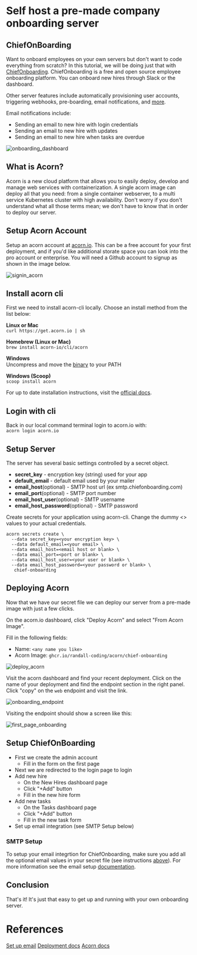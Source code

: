 # Self host a pre-made company onboarding server

## ChiefOnBoarding
Want to onboard employees on your own servers but don't want to code everything from scratch?  In this tutorial, we will be doing just that with [ChiefOnboarding](https://chiefonboarding.com).  ChiefOnboarding is a free and open source employee onboarding platform. You can onboard new hires through Slack or the dashboard.

Other server features include automatically provisioning user accounts, triggering webhooks, pre-boarding, email notifications, and [more](https://github.com/chiefonboarding/ChiefOnboarding#features).

Email notifications include: 
  - Sending an email to new hire with login credentials
  - Sending an email to new hire with updates
  - Sending an email to new hire when tasks are overdue

![onboarding_dashboard](https://github.com/randall-coding/ChiefOnboarding/assets/39175191/187dba13-b641-4cfd-9440-fd56944de9be)

## What is Acorn? 
Acorn is a new cloud platform that allows you to easily deploy, develop and manage web services with containerization.  A single acorn image can deploy all that you need: from a single container webserver, to a multi service Kubernetes cluster with high availability.  Don't worry if you don't understand what all those terms mean; we don't have to know that in order to deploy our server.

## Setup Acorn Account
Setup an acorn account at [acorn.io](https://acorn.io).  This can be a free account for your first deployment, and if you'd like additional storate space you can look into the pro account or enterprise.  You will need a Github account to signup as shown in the image below.

![signin_acorn](https://github.com/randall-coding/opensupports-docker/assets/39175191/d46815fb-d2d5-42cd-b93d-41ca541a63bd)

## Install acorn cli 
First we need to install acorn-cli locally.  Choose an install method from the list below:

**Linux or Mac** <br>
`curl https://get.acorn.io | sh`

**Homebrew (Linux or Mac)** <br>
`brew install acorn-io/cli/acorn`

**Windows** <br> 
Uncompress and move the [binary](https://cdn.acrn.io/cli/default_windows_amd64_v1/acorn.exe) to your PATH

**Windows (Scoop)** <br>
`scoop install acorn`

For up to date installation instructions, visit the [official docs](https://runtime-docs.acorn.io/installation/installing).

## Login with cli
Back in our local command terminal login to acorn.io with: <br>
`acorn login acorn.io` 

## Setup Server
The server has several basic settings controlled by a secret object.  
 * **secret_key** - encryption key (string) used for your app
 * **default_email** - default email used by your mailer
 * **email_host**(optional) - SMTP host url (ex smtp.chiefonboarding.com) 
 * **email_port**(optional) - SMTP port number 
 * **email_host_user**(optional) - SMTP username 
 * **email_host_password**(optional) - SMTP password 

Create secrets for your application using acorn-cli.  Change the dummy <> values to your actual credentials.
```
acorn secrets create \
  --data secret_key=<your encryption key> \
  --data default_email=<your email> \
  --data email_host=<email host or blank> \
  --data email_port=<port or blank> \
  --data email_host_user=<your user or blank> \
  --data email_host_password=<your password or blank> \
   chief-onboarding
```

## Deploying Acorn
Now that we have our secret file we can deploy our server from a pre-made image with just a few clicks.

On the acorn.io dashboard, click "Deploy Acorn" and select "From Acorn Image".

Fill in the following fields:

- Name: `<any name you like>`
- Acorn Image: `ghcr.io/randall-coding/acorn/chief-onboarding`

![deploy_acorn](https://github.com/randall-coding/ChiefOnboarding/assets/39175191/822ad8ba-574a-4aea-86e3-33ab94a63d4d)

Visit the acorn dashboard and find your recent deployment.  Click on the name of your deployment and find the endpoint section in the right panel.  Click "copy" on the `web` endpoint and visit the link.

![onboarding_endpoint](https://github.com/randall-coding/ChiefOnboarding/assets/39175191/d073913d-a77f-4a48-9d9a-f89c8f80a129)

Visiting the endpoint should show a screen like this:

![first_page_onboarding](https://github.com/randall-coding/ChiefOnboarding/assets/39175191/53379149-8f8f-4ce0-873e-7e7e9a8d19d5)

## Setup ChiefOnBoarding
- First we create the admin account
  -  Fill in the form on the first page
- Next we are redirected to the login page to login
- Add new hire
  - On the New Hires dashboard page
  - Click "+Add" button
  - Fill in the new hire form
- Add new tasks
  - On the Tasks dashboard page
  - Click "+Add" button
  - Fill in the new task form
- Set up email integration (see SMTP Setup below)

### SMTP Setup
To setup your email integrtion for ChiefOnboarding, make sure you add all the optional email values in your secret file (see instructions [above](/tutorial.md#setup-server)).  For more information see the email setup [documentation](https://github.com/chiefonboarding/ChiefOnboarding/blob/master/docs/Deployment.md#email).

## Conclusion
That's it!  It's just that easy to get up and running with your own onboarding server.  

# References
[Set up email](https://github.com/chiefonboarding/ChiefOnboarding/blob/master/docs/Deployment.md#email)
[Deployment docs](https://github.com/chiefonboarding/ChiefOnboarding/blob/master/docs/Deployment.md)
[Acorn docs](https://docs.acorn.io/)
